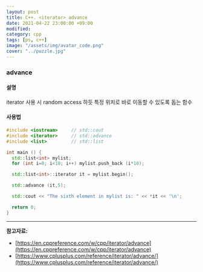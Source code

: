 ```yaml
---
layout: post
title: C++. <iterator> advance
date: 2021-04-22 23:00:00 +09:00
modified: 
category: cpp
tags: [ps, c++]
image: "/assets/img/avatar_code.png"
cover: "../puzzle.jpg"
---
```


### advance

#### 설명
iterator 사용 시 random access 하듯 특정 위치로 바로 이동할 수 있도록 돕는 함수<br>

#### 사용법
```cpp
#include <iostream>     // std::cout
#include <iterator>     // std::advance
#include <list>         // std::list

int main () {
  std::list<int> mylist;
  for (int i=0; i<10; i++) mylist.push_back (i*10);

  std::list<int>::iterator it = mylist.begin();

  std::advance (it,5);

  std::cout << "The sixth element in mylist is: " << *it << '\n';

  return 0;
}
```

---
**참고자료:**<br>
- [https://en.cppreference.com/w/cpp/iterator/advance](https://en.cppreference.com/w/cpp/iterator/advance)
- [https://www.cplusplus.com/reference/iterator/advance/](https://www.cplusplus.com/reference/iterator/advance/)
